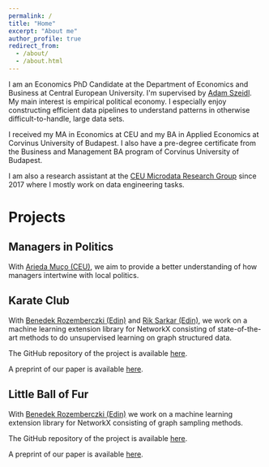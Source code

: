 ```yaml
---
permalink: /
title: "Home"
excerpt: "About me"
author_profile: true
redirect_from: 
  - /about/
  - /about.html
---
```


I am an Economics PhD Candidate at the Department of Economics and Business at Central European University. I'm supervised by [Adam Szeidl](http://www.personal.ceu.hu/staff/Adam_Szeidl/). My main interest is empirical political economy. I especially enjoy constructing efficient data pipelines to understand patterns in otherwise difficult-to-handle, large data sets. 

I received my MA in Economics at CEU and my BA in Applied Economics at Corvinus University of Budapest. I also have a pre-degree certificate from the Business and Management BA program of Corvinus University of Budapest.

I am also a research assistant at the [CEU Microdata Research Group](http://microdata.io) since 2017 where I mostly work on data engineering tasks.

Projects
======

Managers in Politics
-----
With [Arieda Muço (CEU)](https://sites.google.com/view/ariedamuco/home), we aim to provide a better understanding of how managers intertwine with local politics.

Karate Club
-----
With [Benedek Rozemberczki (Edin)](http://homepages.inf.ed.ac.uk/s1668259/#) and [Rik Sarkar (Edin)](https://homepages.inf.ed.ac.uk/rsarkar/), we work on a machine learning extension library for NetworkX consisting of state-of-the-art methods to do unsupervised learning on graph structured data. 

The GitHub repository of the project is available [here](https://github.com/benedekrozemberczki/karateclub).

A preprint of our paper is available [here](https://arxiv.org/abs/2003.04819).

Little Ball of Fur
-----
With [Benedek Rozemberczki (Edin)](http://homepages.inf.ed.ac.uk/s1668259/#) we work on a machine learning extension library for NetworkX consisting of graph sampling methods.

The GitHub repository of the project is available [here](https://github.com/benedekrozemberczki/littleballoffur).

A preprint of our paper is available [here](https://arxiv.org/abs/2006.04311).
